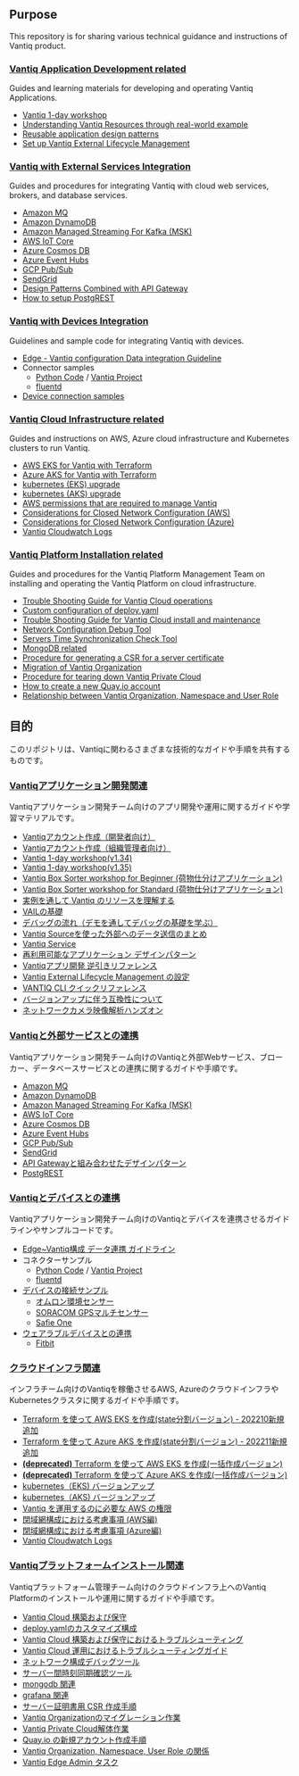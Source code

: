 
## Purpose
This repository is for sharing various technical guidance and instructions of Vantiq product.

### [Vantiq Application Development related](./vantiq-apps-development)
Guides and learning materials for developing and operating Vantiq Applications.
- [Vantiq 1-day workshop](./vantiq-apps-development/1-day-workshop/docs/eng/readme.md)
- [Understanding Vantiq Resources through real-world example](./vantiq-apps-development/vantiq-resources-introduction/docs/eng/Vantiq_resources_introduction.md)  
- [Reusable application design patterns](./vantiq-apps-development/docs/eng/reusable-design-patterns.md)
- [Set up Vantiq External Lifecycle Management](./vantiq-apps-development/docs/eng/Vantiq_ExtLifecycleManagement_SetupProcedure.md)

### [Vantiq with External Services Integration](./vantiq-external-services-integration)
Guides and procedures for integrating Vantiq with cloud web services, brokers, and database services.  
- [Amazon MQ](./vantiq-external-services-integration/docs/en/vantiq-aws-AmazonMQ.md)
- [Amazon DynamoDB](./vantiq-external-services-integration/docs/en/vantiq-aws-dynamodb.md)
- [Amazon Managed Streaming For Kafka (MSK)](./vantiq-external-services-integration/docs/en/vantiq-aws-msk.md)
- [AWS IoT Core](./vantiq-external-services-integration/docs/en/vantiq-aws-iotcore.md)
- [Azure Cosmos DB](./vantiq-external-services-integration/docs/en/vantiq-azure-CosmosDB.md)
- [Azure Event Hubs](./vantiq-external-services-integration/docs/en/vantiq-azure-EventHubs.md)
- [GCP Pub/Sub](./vantiq-external-services-integration/docs/en/vantiq-gcp-PubSub.md)
- [SendGrid](./vantiq-external-services-integration/docs/en/vantiq-sendgrid.md)  
- [Design Patterns Combined with API Gateway](./vantiq-external-services-integration/docs/en/vantiq-apigw.md)
- [How to setup PostgREST](./vantiq-external-services-integration/docs/en/vantiq-PostgREST.md)


### [Vantiq with Devices Integration](./vantiq-devices-integration)
Guidelines and sample code for integrating Vantiq with devices.  
- [Edge - Vantiq configuration Data integration Guideline](./vantiq-devices-integration/docs/eng/device-to-vantiq.md)
- Connector samples
  - [Python Code](./vantiq-devices-integration/conf/vantiq-restapi-mqtt-amqp-python-sample) / [Vantiq Project](./vantiq-devices-integration/conf/vantiq-restapi-mqtt-amqp-python-sample/vantiq-project-sample.zip)
  - [fluentd](./vantiq-devices-integration/docs/eng/fluentd.md)
- [Device connection samples](./vantiq-devices-integration/readme_en.md#device_sample)


### [Vantiq Cloud Infrastructure related](./vantiq-cloud-infra-operations)
Guides and instructions on AWS, Azure cloud infrastructure and Kubernetes clusters to run Vantiq.  
- [AWS EKS for Vantiq with Terraform](./vantiq-cloud-infra-operations/terraform_aws/readme_en.md)
- [Azure AKS for Vantiq with Terraform](./vantiq-cloud-infra-operations/terraform_azure/readme_en.md)
- [kubernetes (EKS) upgrade](./vantiq-cloud-infra-operations/docs/eng/kubernetes-upgrade.md#eks_upgrade)    
- [kubernetes (AKS) upgrade](./vantiq-cloud-infra-operations/docs/eng/kubernetes-upgrade.md#aks_upgrade)
- [AWS permissions that are required to manage Vantiq](./vantiq-cloud-infra-operations/docs/eng/aws_op_priviliges.md)
- [Considerations for Closed Network Configuration (AWS)](./vantiq-cloud-infra-operations/docs/eng/vantiq-install-closed-network-aws.md)
- [Considerations for Closed Network Configuration (Azure)](./vantiq-cloud-infra-operations/docs/eng/vantiq-install-closed-network-azure.md)
- [Vantiq Cloudwatch Logs](./vantiq-cloud-infra-operations/docs/eng/vantiq-cloudwatch.md)  


### [Vantiq Platform Installation related](./vantiq-platform-operations)
Guides and procedures for the Vantiq Platform Management Team on installing and operating the Vantiq Platform on cloud infrastructure.  
- [Trouble Shooting Guide for Vantiq Cloud operations](./vantiq-platform-operations/docs/eng/vantiq_k8s_troubleshooting.md)
- [Custom configuration of deploy.yaml](./vantiq-platform-operations/docs/eng/deploy_yaml_config.md)
- [Trouble Shooting Guide for Vantiq Cloud install and maintenance](./vantiq-platform-operations/docs/eng/vantiq-install-maintenance-troubleshooting.md)
- [Network Configuration Debug Tool](./vantiq-platform-operations/docs/eng/alpine-f.md)
- [Servers Time Synchronization Check Tool](./vantiq-platform-operations/docs/eng/timestamp_ds.md)
- [MongoDB related](./vantiq-platform-operations/docs/eng/mongodb.md)
- [Procedure for generating a CSR for a server certificate](./vantiq-platform-operations/docs/eng/prepare_csr4rsasslcert.md)
- [Migration of Vantiq Organization](./vantiq-platform-operations/docs/eng/vantiq-org-migration.md)
- [Procedure for tearing down Vantiq Private Cloud](./vantiq-platform-operations/docs/eng/vantiq-teardown.md)
- [How to create a new Quay.io account](./vantiq-platform-operations/docs/eng/create_quay.io_account.md)
- [Relationship between Vantiq Organization, Namespace and User Role](./vantiq-platform-operations/docs/eng/org_user_management.md)

## 目的

このリポジトリは、Vantiqに関わるさまざまな技術的なガイドや手順を共有するものです。

### [Vantiqアプリケーション開発関連](./vantiq-apps-development)
Vantiqアプリケーション開発チーム向けのアプリ開発や運用に関するガイドや学習マテリアルです。
- [Vantiqアカウント作成（開発者向け）](./vantiq-apps-development/1-day-workshop/docs/jp/0-01_Prep_for_Account.md)
- [Vantiqアカウント作成（組織管理者向け）](./vantiq-apps-development/1-day-workshop/docs/jp/0-02_Prep_for_Dev_account.md)
- [Vantiq 1-day workshop(v1.34)](./vantiq-apps-development/1-day-workshop/docs/jp/readme.md)
- [Vantiq 1-day workshop(v1.35)](./vantiq-apps-development/1-day-workshop-135/docs/jp/readme.md)
- [Vantiq Box Sorter workshop for Beginner (荷物仕分けアプリケーション)](./vantiq-apps-development/workshop-boxsorter/boxsorter-beginner/readme.md)
- [Vantiq Box Sorter workshop for Standard (荷物仕分けアプリケーション)](./vantiq-apps-development/workshop-boxsorter/boxsorter-standard/readme.md)
- [実例を通して Vantiq のリソースを理解する](./vantiq-apps-development/vantiq-resources-introduction/docs/jp/Vantiq_resources_introduction.md)
- [VAILの基礎](./vantiq-apps-development/docs/jp/vail_basics.md)
- [デバッグの流れ（デモを通してデバッグの基礎を学ぶ）](./vantiq-apps-development/docs/jp/debug_demo.md)
- [Vantiq Sourceを使った外部へのデータ送信のまとめ](./vantiq-apps-development/docs/jp/data_sending.md)
- [Vantiq Service](./vantiq-apps-development/docs/jp/vantiq-service.md)
- [再利用可能なアプリケーション デザインパターン](./vantiq-apps-development/docs/jp/reusable-design-patterns.md)
- [Vantiqアプリ開発 逆引きリファレンス](./vantiq-apps-development/docs/jp/reverse-lookup.md)
- [Vantiq External Lifecycle Management の設定](./vantiq-apps-development/docs/jp/Vantiq_ExtLifecycleManagement_SetupProcedure.md)
- [VANTIQ CLI クイックリファレンス](./vantiq-apps-development/docs/jp/cli-quick-reference.md)
- [バージョンアップに伴う互換性について](./vantiq-apps-development/docs/jp/incompatibilities.md)
- [ネットワークカメラ映像解析ハンズオン](./vantiq-apps-development/vantiq-videostream/docs/jp/hands-on-lab.md)

### [Vantiqと外部サービスとの連携](./vantiq-external-services-integration)
Vantiqアプリケーション開発チーム向けのVantiqと外部Webサービス、ブローカー、データベースサービスとの連携に関するガイドや手順です。
- [Amazon MQ](./vantiq-external-services-integration/docs/jp/vantiq-aws-AmazonMQ.md)
- [Amazon DynamoDB](./vantiq-external-services-integration/docs/jp/vantiq-aws-dynamodb.md)
- [Amazon Managed Streaming For Kafka (MSK)](./vantiq-external-services-integration/docs/jp/vantiq-aws-msk.md)
- [AWS IoT Core](./vantiq-external-services-integration/docs/jp/vantiq-aws-iotcore.md)
- [Azure Cosmos DB](./vantiq-external-services-integration/docs/jp/vantiq-azure-CosmosDB.md)
- [Azure Event Hubs](./vantiq-external-services-integration/docs/jp/vantiq-azure-EventHubs.md)
- [GCP Pub/Sub](./vantiq-external-services-integration/docs/jp/vantiq-gcp-PubSub.md)
- [SendGrid](./vantiq-external-services-integration/docs/jp/vantiq-sendgrid.md)
- [API Gatewayと組み合わせたデザインパターン](./vantiq-external-services-integration/docs/jp/vantiq-apigw.md)
- [PostgREST](./vantiq-external-services-integration/docs/jp/vantiq-PostgREST.md)

### [Vantiqとデバイスとの連携](./vantiq-devices-integration)
Vantiqアプリケーション開発チーム向けのVantiqとデバイスを連携させるガイドラインやサンプルコードです。
- [Edge~Vantiq構成 データ連携 ガイドライン](./vantiq-devices-integration/docs/jp/device-to-vantiq.md)
- コネクターサンプル
  - [Python Code](./vantiq-devices-integration/conf/vantiq-restapi-mqtt-amqp-python-sample) / [Vantiq Project](./vantiq-devices-integration/conf/vantiq-restapi-mqtt-amqp-python-sample/vantiq-project-sample.zip)
  - [fluentd](./vantiq-devices-integration/docs/jp/fluentd.md)
- [デバイスの接続サンプル](./vantiq-devices-integration/readme.md#device_sample)
  - [オムロン環境センサー](./vantiq-devices-integration/conf/omron-env-sensor-sample)
  - [SORACOM GPSマルチセンサー](./vantiq-devices-integration/docs/jp/Vantiq_SoracomGPSMultiunit.md)
  - [Safie One](./vantiq-devices-integration/docs/jp/vantiq-videostream-safie.md)
- [ウェアラブルデバイスとの連携](./vantiq-devices-integration/readme.md#ウェアラブルデバイスとの連携)
  - [Fitbit](./vantiq-devices-integration/docs/jp/fitbit_api.md)

### [クラウドインフラ関連](./vantiq-cloud-infra-operations)
インフラチーム向けのVantiqを稼働させるAWS, AzureのクラウドインフラやKubernetesクラスタに関するガイドや手順です。

- [Terraform を使って AWS EKS を作成(state分割バージョン) - 202210新規追加](./vantiq-cloud-infra-operations/terraform_aws/new/readme.md)
- [Terraform を使って Azure AKS を作成(state分割バージョン) - 202211新規追加](./vantiq-cloud-infra-operations/terraform_azure/new/readme.md)
- [ **(deprecated)** Terraform を使って AWS EKS を作成(一括作成バージョン)](./vantiq-cloud-infra-operations/terraform_aws/old/readme.md)
- [ **(deprecated)** Terraform を使って Azure AKS を作成(一括作成バージョン)](./vantiq-cloud-infra-operations/terraform_azure/old/readme.md)
- [kubernetes（EKS) バージョンアップ](./vantiq-cloud-infra-operations/docs/jp/kubernetes-upgrade.md#eks_upgrade)    
- [kubernetes（AKS) バージョンアップ](./vantiq-cloud-infra-operations/docs/jp/kubernetes-upgrade.md#aks_upgrade)
- [Vantiq を運用するのに必要な AWS の権限](./vantiq-cloud-infra-operations/docs/jp/aws_op_priviliges.md)
- [閉域網構成における考慮事項 (AWS編)](./vantiq-cloud-infra-operations/docs/jp/vantiq-install-closed-network-aws.md)
- [閉域網構成における考慮事項 (Azure編)](./vantiq-cloud-infra-operations/docs/jp/vantiq-install-closed-network-azure.md)
- [Vantiq Cloudwatch Logs](./vantiq-cloud-infra-operations/docs/jp/vantiq-cloudwatch.md)



### [Vantiqプラットフォームインストール関連](./vantiq-platform-operations)
Vantiqプラットフォーム管理チーム向けのクラウドインフラ上へのVantiq Platformのインストールや運用に関するガイドや手順です。

- [Vantiq Cloud 構築および保守 ](./vantiq-platform-operations/docs/jp/vantiq-install-maintenance.md)
- [deploy.yamlのカスタマイズ構成](./vantiq-platform-operations/docs/jp/deploy_yaml_config.md)
- [Vantiq Cloud 構築および保守におけるトラブルシューティング](./vantiq-platform-operations/docs/jp/vantiq-install-maintenance-troubleshooting.md)
- [Vantiq Cloud 運用におけるトラブルシューティングガイド](./vantiq-platform-operations/docs/jp/vantiq_k8s_troubleshooting.md)
- [ネットワーク構成デバッグツール](./vantiq-platform-operations/docs/jp/alpine-f.md)
- [サーバー間時刻同期確認ツール](./vantiq-platform-operations/docs/jp/timestamp_ds.md)
- [mongodb 関連](./vantiq-platform-operations/docs/jp/mongodb.md)
- [grafana 関連](./vantiq-platform-operations/docs/jp/grafana.md)
- [サーバー証明書用 CSR 作成手順](./vantiq-platform-operations/docs/jp/prepare_csr4rsasslcert.md)
- [Vantiq Organizationのマイグレーション作業](./vantiq-platform-operations/docs/jp/vantiq-org-migration.md)
- [Vantiq Private Cloud解体作業](./vantiq-platform-operations/docs/jp/vantiq-teardown.md)
- [Quay.io の新規アカウント作成手順](./vantiq-platform-operations/docs/jp/create_quay.io_account.md)
- [Vantiq Organization, Namespace, User Role の関係](./vantiq-platform-operations/docs/jp/org_user_management.md)
- [Vantiq Edge Admin タスク](./vantiq-platform-operations/docs/jp/vantiq-edge-admin.md)
